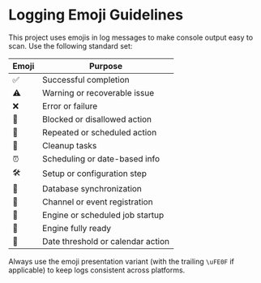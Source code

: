 # Logging Emoji Guidelines

This project uses emojis in log messages to make console output easy to scan. Use the following standard set:

| Emoji | Purpose |
|-------|---------|
| ✅ | Successful completion |
| ⚠️ | Warning or recoverable issue |
| ❌ | Error or failure |
| 🚫 | Blocked or disallowed action |
| 🔁 | Repeated or scheduled action |
| 🧹 | Cleanup tasks |
| ⏰ | Scheduling or date-based info |
| 🛠️ | Setup or configuration step |
| 🧩 | Database synchronization |
| 📌 | Channel or event registration |
| 🧭 | Engine or scheduled job startup |
| 🚀 | Engine fully ready |
| 📅 | Date threshold or calendar action |

Always use the emoji presentation variant (with the trailing `\uFE0F` if applicable) to keep logs consistent across platforms.
